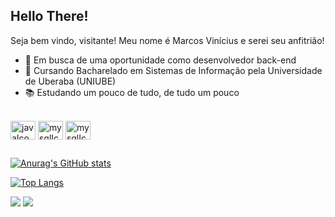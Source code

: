 ## Hello There! 
Seja bem vindo, visitante! Meu nome é Marcos Vinícius e serei seu anfitrião!

- 🔭 Em busca de uma oportunidade como desenvolvedor back-end
- 🌱 Cursando Bacharelado em Sistemas de Informação pela Universidade de Uberaba (UNIUBE)
- 📚 Estudando um pouco de tudo, de tudo um pouco

<div style="display: inline_block"><br>
  <img align="center" alt="javaIcon" height="30" width="40" src="https://cdn.jsdelivr.net/gh/devicons/devicon/icons/java/java-plain.svg">
  <img align="center" alt="mysqlIcon" height="30" width="40" src="https://cdn.jsdelivr.net/gh/devicons/devicon/icons/mysql/mysql-plain.svg">
  <img align="center" alt="mysqlIcon" height="30" width="40" src="https://cdn.jsdelivr.net/gh/devicons/devicon/icons/python/python-plain.svg">
</div>

##

[![Anurag's GitHub stats](https://github-readme-stats.vercel.app/api?username=Marcos1110&show_icons=true&theme=dark)](https://github.com/anuraghazra/github-readme-stats)

[![Top Langs](https://github-readme-stats.vercel.app/api/top-langs/?username=Marcos1110&layout=compact)](https://github.com/anuraghazra/github-readme-stats)

<div> 
  <a href="https://www.instagram.com/marcosreis1110/?next=%2F" target="_blank"><img src="https://img.shields.io/badge/-Instagram-%23E4405F?style=for-the-badge&logo=instagram&logoColor=white" target="_blank"></a>
  <a href="https://www.linkedin.com/in/marcosvra/" target="_blank"><img src="https://img.shields.io/badge/LinkedIn-0077B5?style=for-the-badge&logo=linkedin&logoColor=white" target="_blank"></a>
</div>
